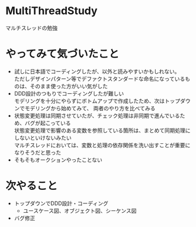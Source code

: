 # MultiThreadStudy
マルチスレッドの勉強

# やってみて気づいたこと
- 試しに日本語でコーディングしたが、以外と読みやすいかもしれない。  
ただしデザインパターン等でデファクトスタンダードな命名になっているものは、そのまま使った方がいい気がした
- DDD設計のつもりでコーディングしたが難しい  
モデリングを十分にやらずにボトムアップで作成したため、次はトップダウンでモデリングから始めてみて、
両者のやり方を比べてみる
- 状態変更処理は同期させていたが、チェック処理は非同期で進んでいるため、バグが起こっている  
状態変更処理で影響のある変数を参照している箇所は、まとめて同期処理にしないといけないみたい  
マルチスレッドにおいては、変数と処理の依存関係を洗い出すことが重要になりそうだと思った
- そもそもオークションやったことない

# 次やること
- トップダウンでDDD設計・コーディング
  - ユースケース図、オブジェクト図、シーケンス図
- バグ修正

